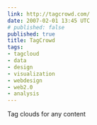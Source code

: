 ```yaml
---
link: http://tagcrowd.com/
date: 2007-02-01 13:45 UTC
# published: false
published: true
title: TagCrowd
tags:
- tagcloud
- data
- design
- visualization
- webdesign
- web2.0
- analysis
---
```


Tag clouds for any content
